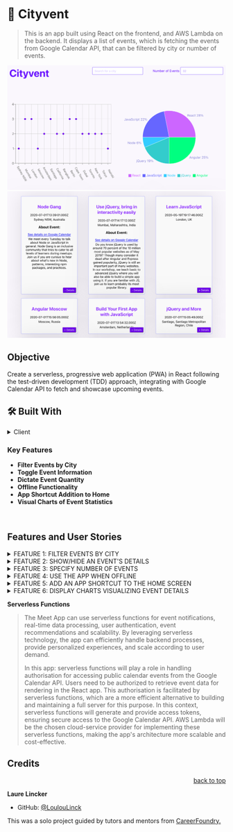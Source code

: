 # 📖 Cityvent

> This is an app built using React on the frontend, and AWS Lambda on the backend. It displays a list of events, which is fetching the events from Google Calendar API, that can be filtered by city or number of events.
>
<img src="cityvent_screenshot1.png"/>
<img src="cityvent_screenshot2.png"/>

## Objective
Create a serverless, progressive web application (PWA) in React following the test-driven development (TDD) approach, integrating with Google Calendar API to fetch and showcase upcoming events.
<!-- **Link to myFlix App:** https://... -->

## 🛠 Built With
<!-- 
### Tech Stack
MERN
<details>
  <summary>Client</summary>
  <ul>
    <li>MongoDB</li>
    <li>Express</li>
    <li>React</li>
    <li>Node.js</li>
    <li>Parcel (build tool)</li>
    <li>JSX</li>
    <li>Vanilla JS</li>
    <li>HTML</li>
    <li>CSS</li>
  </ul>
</details> -->

<!-- <details>
  <summary>Server</summary>
  <ul>
    <li><a href="https://pokeapi.co/">MongoDB Atlas Database</a></li>
  </ul>
</details>

<details>
  <summary>Libraries</summary>
  <ul>
    <li><a href="https://"></a></li> 
    <li><a href="https://getbootstrap.com/">Bootstrap</a></li>
  </ul>
</details> -->

<!-- <details>
  <summary></summary>
  <ul>
    <li><a href="https://"></a></li> 
    <li><a href=""></a></li>
  </ul>
</details> -->

 <!-- Features -->

<details>
  <summary>Client</summary>
  <ul>
    <li>React</li>
    <li>Node.js</li>
    <li>Parcel (build tool)</li>
    <li>JSX</li>
    <li>Vanilla JS</li>
    <li>HTML</li>
    <li>CSS</li>
  </ul>
</details>


### Key Features 
 
- **Filter Events by City**
- **Toggle Event Information**
- **Dictate Event Quantity**
- **Offline Functionality**
- **App Shortcut Addition to Home**
- **Visual Charts of Event Statistics**

<br>



## Features and User Stories
<details>
<summary>FEATURE 1: FILTER EVENTS BY CITY</summary>

As a user, I should be able to filter events by city. So that I can see a list of events taking place in that city.

- **Scenario 1:** User opens the app and has searched a city.

- **Given** the main page with search option has been opened, **when** the user entered a city, **then** they should be shown upcoming events for that city.

- **Scenario 2:** User opens the app and hasn't searched a city.

- **Given** the main page with search option has been opened, **when** the user opens the app, **then** they should be shown a list of all events for all the cities available.

- **Scenario 3:** User can select a city from the suggested list.

- **Given** user was typing "Berlin" in the city textbox _AND_ the list of suggested cities is showing, **when** the user selects a city (e.g., "Berlin, Germany") from the list, **then** their city should be changed to that city (i.e., "Berlin, Germany") _AND_ the user should receive a list of upcoming events in that city.
  </details>
  
  <details>
  
<summary>FEATURE 2: SHOW/HIDE AN EVENT'S DETAILS</summary>
As a user I should be able to show or hide event details, after I have selected a city I wanted to look up the events for.

- **Scenario 1:** An event element is collapsed by default
  - **Given** the user first opens the app **when** the user recieves the full list of events (specific for the city or all events), **then** all events will colapse by default.
- **Scenario 2:** User can expand an event to see its details
  - **Given** the user gets a list of events, **when** a user selects an event's details, **then** the details will show up for that choosen event.
- **Scenario 3:** User can collapse an event to hide its details
  - **Given** the user sees the details of an event, **when** the user presses a button to hide event's details, **then** the details of that even will be hidden.
  </details>
  
  <details>
  <summary>FEATURE 3: SPECIFY NUMBER OF EVENTS</summary>
  
As a user, I should be able to specify the number of displayed events, after I have selected the number of displayed events.

- **Scenario 1:** When user hasn't specified a number, 32 is the default number.
  - **Given** the user hasn't specified or filtered the number of events, **when** the user sees the list of events **then** the default number of displayed events will be 32.
- **Scenario 2:** User can change the number of events they want to see.
  - **Given** the user has events displayed, **when** the user chooses to change the number of events displayed, **then** the number of events displayed will update to the number the user selected.
  </details>

  <details>
  <summary>FEATURE 4: USE THE APP WHEN OFFLINE</summary>
  
As a user, I should be able to get events information when offline, that was fetched while having internet connection.

- **Scenario 1:** Show cached data when there's no internet connection.
  - **Given** the user has no internet connection, **when** the user is accessing the app, **then** cached data, stored inside the app, will be provided to the user.
- **Scenario 2:** Show error when user changes the settings (city, time range).
  - **Given** the user has no internet connection, **when** the user is trying to access new event information (change the city, etc.), **then** the app will show an error.
  </details>

  <details>
  <summary>FEATURE 5: ADD AN APP SHORTCUT TO THE HOME SCREEN</summary>

As a user I should be able to add a shortcut of the app to the home screen, so I can access the app quicker.

- **Scenario 1:** User can install the meet app as a shortcut on their device home screen.
  - **Given** the user wants to install the app, **when** the user selects to install the app as a shortcut, **then** a shortcut is created on users homescreen.
  </details>
  
<details>
  <summary>FEATURE 6: DISPLAY CHARTS VISUALIZING EVENT DETAILS</summary> 

As a user, I would like to be able to see a chart showing the upcoming events in each city so that I know what events are organized in which city.

- **Scenario 1:** Show a chart with the number of upcoming events in each city.
  - **Given** the user is in the events detail page, **when** the user clicks the button to see a chart of those events in all the cities as a comparison, **then** a chart with the number of upcoming events for every city, will be shown to the user.
  - </details>

**Serverless Functions**

>The Meet App can use serverless functions for event notifications, real-time data processing, user authentication, event recommendations and scalability. By leveraging serverless technology, the app can efficiently handle backend processes, provide personalized experiences, and scale according to user demand.
>
>In this app: serverless functions will play a role in handling authorisation for accessing public calendar events from the Google Calendar API. Users need to be authorized to retrieve event data for rendering in the React app. This authorisation is facilitated by serverless functions, which are a more efficient alternative to building and maintaining a full server for this purpose. In this context, serverless functions will generate and provide access tokens, ensuring secure access to the Google Calendar API. AWS Lambda will be the chosen cloud-service provider for implementing these serverless functions, making the app's architecture more scalable and cost-effective.


<!-- ![](./img/....png)
<br>
![](./img/....png) -->

<!-- ### Responsive Layout & Accessibility -->

<!-- The app was tested to suit a wide spectrum of devices and with accessibility in mind.
<!-- <br>
Components incuding the modal and navigation bar are accessible to screen readers.
<br> -->
<!-- For a clean and usable design Bootstrap was implemented to the app. Thanks to this framework the layout of the library is set with optimal responsivity for a pleasant experience regardless of screen size. -->

## Credits

<!-- [Flavicon](https://) was used for logos  -->

<p align="right"><a href="#readme-top">back to top</a></p>

<!-- GETTING STARTED -->

<!-- ## 💻 Getting Started 

- npm init --yes
<br>
- npm install -g parcel
<br>
- npm install -save react react-dom
<br>
- create a 'src' folder in project directory with three files: 'index.jsx', 'index.scss', 'index.html'
<br>
- run command 'parcel src/index.html' in terminal to prompt parcel build process -->

<!-- ## 👥 Author <a name="authors"></a> -->

**Laure Lincker**

- GitHub: [@LoulouLinck](https://github.com/LoulouLinck)

This was a solo project guided by tutors and mentors from <a href="https://careerfoundry.com/en/courses/become-a-web-developer/">CareerFoundry.</a>
 
